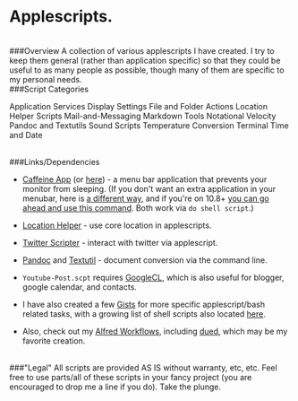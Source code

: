 Applescripts.
============
<BR>
###Overview
A collection of various applescripts I have created. I try to keep them general (rather than application specific) so that they could be useful to as many people as possible, though many of them are specific to my personal needs. 

<BR>
###Script Categories 

Application Services
Display Settings
File and Folder Actions
Location Helper Scripts
Mail-and-Messaging
Markdown Tools
Notational Velocity
Pandoc and Textutils
Sound Scripts 
Temperature Conversion
Terminal
Time and Date 

<BR>
###Links/Dependencies  

- [Caffeine App](http://lightheadsw.com/caffeine/) (or [here](http://macdownload.informer.com/caffeine)) - a menu bar application that prevents your monitor from sleeping. (If you don't want an extra application in your menubar, here is [a different way](http://lifehacker.com/5767991/how-to-force-your-mac-to-stay-awake-indefinitely-via-the-command-line), and if you're on 10.8+ [you can go ahead and use this command](https://developer.apple.com/library/mac/documentation/Darwin/Reference/Manpages/man8/caffeinate.8.html). Both work via ```do shell script```.)
                                                                                    
- [Location Helper](http://www.mousedown.net/mouseware/LocationHelper.html) - use core location in applescripts.   

- [Twitter Scripter](http://www.mousedown.net/mouseware/TwitterScripter.html) - interact with twitter via applescript.  

- [Pandoc](http://johnmacfarlane.net/pandoc/) and [Textutil](https://developer.apple.com/library/mac/documentation/Darwin/Reference/ManPages/man1/textutil.1.html) - document conversion via the command line.    

- `Youtube-Post.scpt` requires [GoogleCL](https://code.google.com/p/googlecl/), which is also useful for blogger, google calendar, and contacts.      

- I have also created a few [Gists](https://gist.github.com/unforswearing) for more specific applescript/bash related tasks, with a growing list of shell scripts also located [here](https://github.com/unforswearing/Shell).  

- Also, check out my [Alfred Workflows](https://github.com/unforswearing/alfredWorkflows), including [dued](https://github.com/unforswearing/dued), which may be my favorite creation.  


<BR>
###"Legal"
All scripts are provided AS IS without warranty, etc, etc. Feel free to use parts/all of these scripts in your fancy project (you are encouraged to drop me a line if you do). Take the plunge.  

